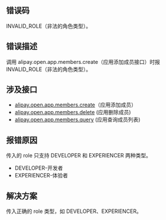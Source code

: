 ## 错误码
INVALID_ROLE（非法的角色类型）。 

## 错误描述
调用 alipay.open.app.members.create（应用添加成员接口）时报 INVALID_ROLE（非法的角色类型）。 

## 涉及接口

- [alipay.open.app.members.create](https://opendocs.alipay.com/mini/03l21t)（应用添加成员）
- [alipay.open.app.members.delete](https://opendocs.alipay.com/mini/03l3ex) (应用删除成员)
- [alipay.open.app.members.query](https://opendocs.alipay.com/mini/03l3ew) (应用查询成员列表)

## 报错原因
传入的 role 只支持 DEVELOPER 和 EXPERIENCER 两种类型。

- DEVELOPER-开发者
- EXPERIENCER-体验者

## 解决方案
传入正确的 role 类型，如 DEVELOPER、EXPERIENCER。<br /> <br /> 
